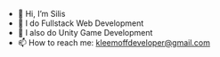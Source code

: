 - 👋 Hi, I’m Silis
- 🌱 I do Fullstack Web Development
- 💞️ I also do Unity Game Development
- 📫 How to reach me: kleemoffdeveloper@gmail.com

<!---
KleemoffDeveloper/KleemoffDeveloper is a ✨ special ✨ repository because its `README.md` (this file) appears on your GitHub profile.
You can click the Preview link to take a look at your changes.
--->
